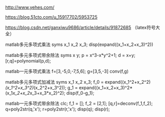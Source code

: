 http://www.yehes.com/

https://blog.51cto.com/u_15917702/5953725

https://blog.csdn.net/ganxiwu9686/article/details/91872685 （latex符号大全）

matlab多元多项式乘法
syms x_1 x_2 x_3;
disp(expand((x_1+x_2+x_3)^2))

matlab多元多项式带余除法
syms x y;
p = x^3-x*y^2+1;
d = x+y;
[r,q]=polynomial(p,d);

matlab一元多项式乘法
f=[3,-5,0,-7,5,6];
g=[3,5,-3]
conv(f,g)

matlab多元多项式加减法
syms x_1 x_2 x_3;
f_0 = expand((x_1^2+x_2^2)*(x_1^2+x_3^2)*(x_2^2+x_3^2));
g_1 = expand((x_1+x_2+x_3)^2*(x_1*x_2+x_2*x_3+x_3*x_2)^2);
disp(f_0-g_1);

matlab一元多项式带余除法
clc;
f_1 = [];
f_2 = [2,1];
[q,r]=deconv(f_1,f_2);
q=poly2str(q,'x');
r=poly2str(r,'x');
disp(q);
disp(r);
